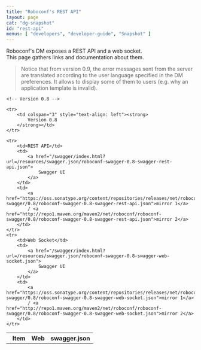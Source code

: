 ```yaml
---
title: "Roboconf's REST API"
layout: page
cat: "dg-snapshot"
id: "rest-api"
menus: [ "developers", "developer-guide", "Snapshot" ]
---
```


Roboconf's DM exposes a REST API and a web socket.  
This page gathers links and documentation about them.

> Notice that from version 0.9, the error messages sent from the server
> are translated according to the user language specified in the DM preferences.
> It allows to display some of them to users (e.g. why an application template is invalid).


<table id="download-table">
	<tr>
		<th><span class="octicon octicon-pin"></span> &nbsp; Item</th>
		<th>Web</th>
		<th>swagger.json</th>
	</tr>

	<!-- Version 0.8 -->
		
	<tr>
		<td colspan="3" style="text-align: left"><strong>
			Version 0.8
		</strong></td>
	</tr>
	
	<tr>
		<td>REST API</td>
		<td>
			<a href="/swagger/index.html?url=/resources/swagger.json/roboconf-swagger-0.8-swagger-rest-api.json">
				Swagger UI
			</a>
		</td>
		<td>
			<a href="https://oss.sonatype.org/content/repositories/releases/net/roboconf/roboconf-swagger/0.8/roboconf-swagger-0.8-swagger-rest-api.json">mirror 1</a>
			/ <a href="http://repo1.maven.org/maven2/net/roboconf/roboconf-swagger/0.8/roboconf-swagger-0.8-swagger-rest-api.json">mirror 2</a>
		</td>
	</tr>
	<tr>
		<td>Web Socket</td>
		<td>
			<a href="/swagger/index.html?url=/resources/swagger.json/roboconf-swagger-0.8-swagger-web-socket.json">
				Swagger UI
			</a>
		</td>
		<td>
			<a href="https://oss.sonatype.org/content/repositories/releases/net/roboconf/roboconf-swagger/0.8/roboconf-swagger-0.8-swagger-web-socket.json">mirror 1</a>
			/ <a href="http://repo1.maven.org/maven2/net/roboconf/roboconf-swagger/0.8/roboconf-swagger-0.8-swagger-web-socket.json">mirror 2</a>
		</td>
	</tr>
</table>
